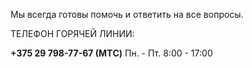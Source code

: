 ﻿Мы всегда готовы помочь и ответить на все вопросы.

ТЕЛЕФОН ГОРЯЧЕЙ ЛИНИИ:

**+375 29 798-77-67 (MTС)** Пн. - Пт. 8:00 - 17:00
